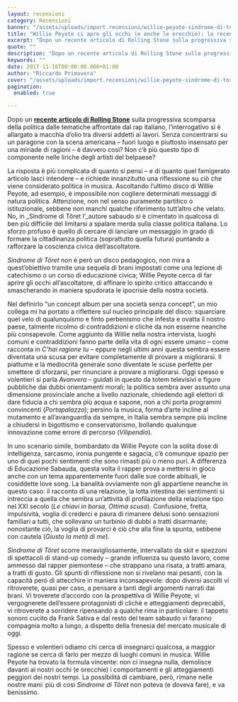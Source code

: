 ```yaml
---
layout: recensioni
category: Recensioni
banner: "/assets/uploads/import.recensioni/willie-peyote-sindrome-di-toret.jpg"
title: "Willie Peyote ci apre gli occhi (e anche le orecchie): la recensione"
excerpt: "Dopo un recente articolo di Rolling Stone sulla progressiva scomparsa della politica dalle tematiche affrontate dal rap italiano, l’interrogativo si è allargato a macchia d’olio tra diversi addetti ai lavori. Senza concentrarsi su un paragone con la scena americana – fuori luogo e piuttosto insensato per una miriade di ragioni – è davvero così? Non [&hellip"
quote: ""
description: "Dopo un recente articolo di Rolling Stone sulla progressiva scomparsa della politica dalle tematiche affrontate dal rap italiano, l’interrogativo si è allargato a macchia d’olio tra diversi addetti ai lavori. Senza concentrarsi su un paragone con la scena americana – fuori luogo e piuttosto insensato per una miriade di ragioni – è davvero così? Non [&hellip"
keywords: ""
date: 2017-11-16T00:00:00.000+01:00
author: "Riccardo Primavera"
cover: "/assets/uploads/import.recensioni/willie-peyote-sindrome-di-toret.jpg"
pagination:
  enabled: true

---
```


Dopo un [**recente articolo di Rolling Stone**](http://www.rollingstone.it/musica/news-musica/il-rap-italiano-ha-dimenticato-la-politica/2017-11-02/) sulla progressiva scomparsa della politica dalle tematiche affrontate dal rap italiano, l’interrogativo si è allargato a macchia d’olio tra diversi addetti ai lavori. Senza concentrarsi su un paragone con la scena americana – fuori luogo e piuttosto insensato per una miriade di ragioni – è davvero così? Non c’è più questo tipo di componente nelle liriche degli artisti del belpaese?

La risposta è più complicata di quanto si pensi – e di quanto quel famigerato articolo lasci intendere – e richiede innanzitutto una riflessione su ciò che viene considerato politica in musica. Ascoltando l’ultimo disco di Willie Peyote, ad esempio, è impossibile non cogliere determinati messaggi di natura politica. Attenzione, non nel senso puramente partitico o istituzionale, sebbene non manchi qualche riferimento tutt’altro che velato. No, in _Sindrome di Tôret l’_autore sabaudo si è cimentato in qualcosa di ben più difficile del limitarsi a spalare merda sulla classe politica italiana. Lo sforzo profuso è quello di cercare di lanciare un messaggio in grado di formare la cittadinanza politica (soprattutto quella futura) puntando a rafforzare la coscienza civica dell’ascoltatore.

_Sindrome di Tôret_ non è però un disco pedagogico, non mira a quest’obiettivo tramite una sequela di brani impostati come una lezione di catechismo o un corso di educazione civica; Willie Peyote cerca di far aprire gli occhi all’ascoltatore, di affinare lo spirito critico attaccando e smascherando in maniera spudorata le ipocrisie della nostra società.

Nel definirlo “un concept album per una società senza concept”, un mio collega mi ha portato a riflettere sul nucleo principale del disco: squarciare quel velo di qualunquismo e finto perbenismo che infesta e ovatta il nostro paese, talmente ricolmo di contraddizioni e clichè da non esserne neanche più consapevole. Come aggiunto da Willie nella nostra intervista, luoghi comuni e contraddizioni fanno parte della vita di ogni essere umano – come racconta in _C’hai ragione tu_ – eppure negli ultimi anni questa sembra essere diventata una scusa per evitare completamente di provare a migliorarsi. Il piattume e la mediocrità generale sono diventate le scuse perfette per smettere di sforzarsi, per rinunciare a provare a migliorarsi. Oggi spesso e volentieri si parla _Avanvera_ – guidati in questo da totem televisivi e figure pubbliche dai dubbi orientamenti morali; la politica sembra aver assunto una dimensione provinciale anche a livello nazionale, chiedendo agli elettori di dare fiducia a chi sembra più acqua e sapone, non a chi porta programmi convincenti (_Portapalazzo_); persino la musica, forma d’arte incline al mutamento e all’avanguardia da sempre, in Italia sembra sempre più incline a chiudersi in bigottismo e conservatorismo, bollando qualunque innovazione come errore di percorso (_Vilipendio_).

In uno scenario simile, bombardato da Willie Peyote con la solita dose di intelligenza, sarcasmo, ironia pungente e sagacia, c’è comunque spazio per uno di quei pochi sentimenti che sono rimasti più o meno puri. A differenza di Educazione Sabauda, questa volta il rapper prova a mettersi in gioco anche con un tema apparentemente fuori dalle sue corde abituali, le cosiddette love song. La banalità ovviamente non gli appartiene neanche in questo caso: il racconto di una relazione, la lotta intestina dei sentimenti si intreccia a quella che sembra un’attività di profilazione della relazione tipo nel XXI secolo (_Le chiavi in borsa_, _Ottima scusa_). Confusione, fretta, impulsività, voglia di crederci e paura di rimanere delusi sono sensazioni familiari a tutti, che sollevano un turbinio di dubbi a tratti disarmante; nonostante ciò, la voglia di provarci è ciò che alla fine la spunta, sebbene con cautela (_Giusto la metà di me_).

_Sindrome di Tôret_ scorre meravigliosamente, intervallato da skit e spezzoni di spettacoli di stand-up comedy – grande influenza su questo lavoro, come ammesso dal rapper piemontese – che strappano una risata, a tratti amara, a tratti di gusto. Gli spunti di riflessione non si rivelano mai pesanti, con la capacità però di attecchire in maniera inconsapevole: dopo diversi ascolti vi ritroverete, quasi per caso, a pensare a tanti degli argomenti narrati dai brani. Vi troverete d’accordo con la prospettiva di Willie Peyote, vi vergognerete dell’essere protagonisti di clichè e atteggiamenti deprecabili, vi ritroverete a sorridere ripensando a qualche rima in particolare: il tappeto sonoro cucito da Frank Sativa e dal resto del team sabaudo vi faranno compagnia molto a lungo, a dispetto della frenesia del mercato musicale di oggi.

Spesso e volentieri odiamo chi cerca di insegnarci qualcosa, a maggior ragione se cerca di farlo per mezzo di luoghi comuni in musica. Willie Peyote ha trovato la formula vincente: non ci insegna nulla, demolisce davanti ai nostri occhi (e orecchie) i comportamenti e gli atteggiamenti peggiori dei nostri tempi. La possibilità di cambiare, però, rimane nelle nostre mani: più di così _Sindrome di Tôret_ non poteva (e doveva fare), e va benissimo.